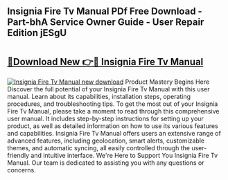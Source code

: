 ## Insignia Fire Tv Manual PDf Free Download - Part-bhA Service Owner Guide - User Repair Edition jESgU

# <h2><a href="http://bc16383.oget.top/?id=Insignia+Fire+Tv+Manual">🔗Download New 👉🔴 Insignia Fire Tv Manual</a></h2>

[![Insignia Fire Tv Manual new download](https://i.imgur.com/5g1atiW.png)](http://bc16383.oget.top/?id=Insignia+Fire+Tv+Manual)
Product Mastery Begins Here Discover the full potential of your Insignia Fire Tv Manual with this user manual. Learn about its capabilities, installation steps, operating procedures, and troubleshooting tips. To get the most out of your Insignia Fire Tv Manual, please take a moment to read through this comprehensive user manual. It includes step-by-step instructions for setting up your product, as well as detailed information on how to use its various features and capabilities. Insignia Fire Tv Manual offers users an extensive range of advanced features, including geolocation, smart alerts, customizable themes, and automatic syncing, all easily controlled through the user-friendly and intuitive interface. We're Here to Support You Insignia Fire Tv Manual. Our team is dedicated to assisting you with any questions or concerns.
